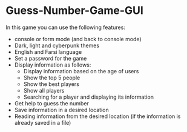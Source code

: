 # Guess-Number-Game-GUI
In this game you can use the following features:
- console or form mode (and back to console mode)
- Dark, light and cyberpunk themes
- English and Farsi language
- Set a password for the game
- Display information as follows:
   - Display information based on the age of users
   - Show the top 5 people
   - Show the best players
   - Show all players
   - Searching for a player and displaying its information
- Get help to guess the number
- Save information in a desired location
- Reading information from the desired location (if the information is already saved in a file)
